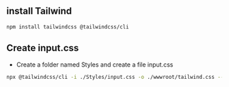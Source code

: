 

## install Tailwind
```bash
npm install tailwindcss @tailwindcss/cli
```

## Create input.css
- Create a folder named Styles and create a file input.css

```bash
npx @tailwindcss/cli -i ./Styles/input.css -o ./wwwroot/tailwind.css --watch
```